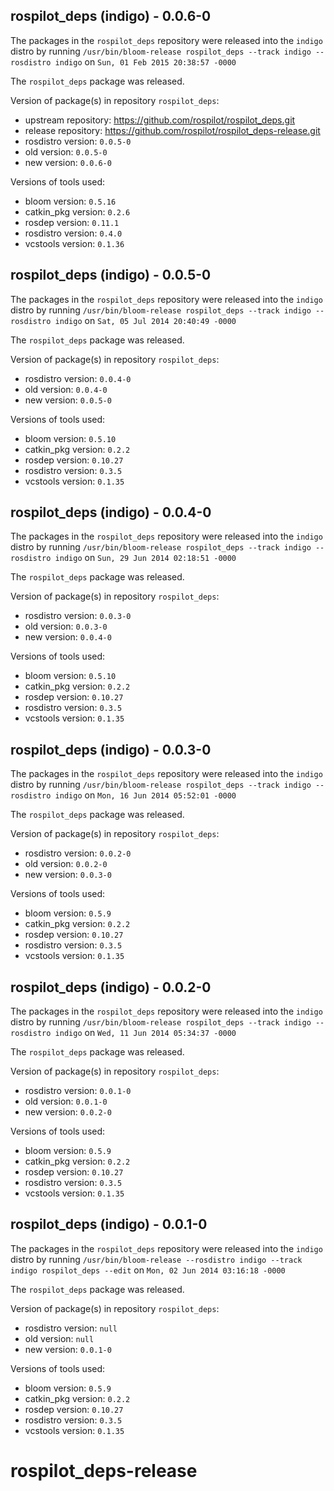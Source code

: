 ## rospilot_deps (indigo) - 0.0.6-0

The packages in the `rospilot_deps` repository were released into the `indigo` distro by running `/usr/bin/bloom-release rospilot_deps --track indigo --rosdistro indigo` on `Sun, 01 Feb 2015 20:38:57 -0000`

The `rospilot_deps` package was released.

Version of package(s) in repository `rospilot_deps`:
- upstream repository: https://github.com/rospilot/rospilot_deps.git
- release repository: https://github.com/rospilot/rospilot_deps-release.git
- rosdistro version: `0.0.5-0`
- old version: `0.0.5-0`
- new version: `0.0.6-0`

Versions of tools used:
- bloom version: `0.5.16`
- catkin_pkg version: `0.2.6`
- rosdep version: `0.11.1`
- rosdistro version: `0.4.0`
- vcstools version: `0.1.36`


## rospilot_deps (indigo) - 0.0.5-0

The packages in the `rospilot_deps` repository were released into the `indigo` distro by running `/usr/bin/bloom-release rospilot_deps --track indigo --rosdistro indigo` on `Sat, 05 Jul 2014 20:40:49 -0000`

The `rospilot_deps` package was released.

Version of package(s) in repository `rospilot_deps`:
- rosdistro version: `0.0.4-0`
- old version: `0.0.4-0`
- new version: `0.0.5-0`

Versions of tools used:
- bloom version: `0.5.10`
- catkin_pkg version: `0.2.2`
- rosdep version: `0.10.27`
- rosdistro version: `0.3.5`
- vcstools version: `0.1.35`


## rospilot_deps (indigo) - 0.0.4-0

The packages in the `rospilot_deps` repository were released into the `indigo` distro by running `/usr/bin/bloom-release rospilot_deps --track indigo --rosdistro indigo` on `Sun, 29 Jun 2014 02:18:51 -0000`

The `rospilot_deps` package was released.

Version of package(s) in repository `rospilot_deps`:
- rosdistro version: `0.0.3-0`
- old version: `0.0.3-0`
- new version: `0.0.4-0`

Versions of tools used:
- bloom version: `0.5.10`
- catkin_pkg version: `0.2.2`
- rosdep version: `0.10.27`
- rosdistro version: `0.3.5`
- vcstools version: `0.1.35`


## rospilot_deps (indigo) - 0.0.3-0

The packages in the `rospilot_deps` repository were released into the `indigo` distro by running `/usr/bin/bloom-release rospilot_deps --track indigo --rosdistro indigo` on `Mon, 16 Jun 2014 05:52:01 -0000`

The `rospilot_deps` package was released.

Version of package(s) in repository `rospilot_deps`:
- rosdistro version: `0.0.2-0`
- old version: `0.0.2-0`
- new version: `0.0.3-0`

Versions of tools used:
- bloom version: `0.5.9`
- catkin_pkg version: `0.2.2`
- rosdep version: `0.10.27`
- rosdistro version: `0.3.5`
- vcstools version: `0.1.35`


## rospilot_deps (indigo) - 0.0.2-0

The packages in the `rospilot_deps` repository were released into the `indigo` distro by running `/usr/bin/bloom-release rospilot_deps --track indigo --rosdistro indigo` on `Wed, 11 Jun 2014 05:34:37 -0000`

The `rospilot_deps` package was released.

Version of package(s) in repository `rospilot_deps`:
- rosdistro version: `0.0.1-0`
- old version: `0.0.1-0`
- new version: `0.0.2-0`

Versions of tools used:
- bloom version: `0.5.9`
- catkin_pkg version: `0.2.2`
- rosdep version: `0.10.27`
- rosdistro version: `0.3.5`
- vcstools version: `0.1.35`


## rospilot_deps (indigo) - 0.0.1-0

The packages in the `rospilot_deps` repository were released into the `indigo` distro by running `/usr/bin/bloom-release --rosdistro indigo --track indigo rospilot_deps --edit` on `Mon, 02 Jun 2014 03:16:18 -0000`

The `rospilot_deps` package was released.

Version of package(s) in repository `rospilot_deps`:
- rosdistro version: `null`
- old version: `null`
- new version: `0.0.1-0`

Versions of tools used:
- bloom version: `0.5.9`
- catkin_pkg version: `0.2.2`
- rosdep version: `0.10.27`
- rosdistro version: `0.3.5`
- vcstools version: `0.1.35`


rospilot_deps-release
=====================
